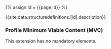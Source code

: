 
{% assign id = {{page.id}} %}

{{site.data.structuredefinitions.[id].description}}

### Profile Minimum Viable Content (MVC) ###

This extension has no mandatory elements.




